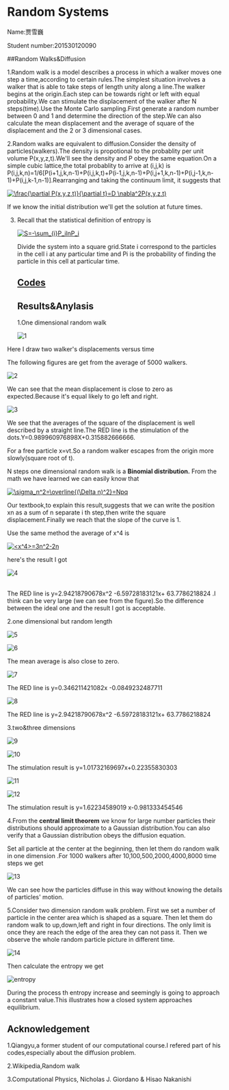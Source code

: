 # Random Systems

Name:贾雪巍  

Student number:201530120090

##Random Walks&Diffusion

1.Random walk is a model describes a process in which a walker moves one step a time,according to certain rules.The simplest situation involves a walker that is able to take steps of length unity along a line.The walker begins at the origin.Each step can be towards right or left with equal probability.We can stimulate the displacement of the walker after N steps(time).Use the Monte Carlo sampling.First generate a random number between 0 and 1 and determine the direction of the step.We can also calculate the mean displacement and the average of square of the displacement and the 2 or 3 dimensional cases.

2.Random walks are equivalent to diffusion.Consider the density of particles(walkers).The density is propotional to the probablity per unit volume P(x,y,z,t).We'll see the density and P obey the same equation.On a simple cubic lattice,the total probablity to arrive at (i,j,k) is P(i,j,k,n)=1/6[P(i+1,j,k,n-1)+P(i,j,k,t)+P(i-1,j,k,n-1)+P(i,j+1,k,n-1)+P(i,j-1,k,n-1)+P(i,j,k-1,n-1)].Rearranging and taking the continuum limit, it suggests that

<a href="http://www.codecogs.com/eqnedit.php?latex=\frac{\partial&space;P(x,y,z,t)}{\partial&space;t}=D&space;\nabla^2P(x,y,z,t)" target="_blank"><img src="http://latex.codecogs.com/gif.latex?\frac{\partial&space;P(x,y,z,t)}{\partial&space;t}=D&space;\nabla^2P(x,y,z,t)" title="\frac{\partial P(x,y,z,t)}{\partial t}=D \nabla^2P(x,y,z,t)" /></a>

If we know the initial distribution we'll get the solution at future times.

3. Recall that the statistical definition of entropy is 

   <a href="http://www.codecogs.com/eqnedit.php?latex=S=-\sum_{i}P_ilnP_i" target="_blank"><img src="http://latex.codecogs.com/gif.latex?S=-\sum_{i}P_ilnP_i" title="S=-\sum_{i}P_ilnP_i" /></a>

   Divide the system into a square grid.State i correspond to the particles in the cell i at any particular time and Pi is the probability of finding the particle in this cell at particular time.

   ## [Codes]()

   ## Results&Anylasis

   1.One dimensional random walk

   ![1](/Users/apple/Desktop/计算物理final/1.png)

Here I draw two walker's displacements versus time

The following figures are get from the average of 5000 walkers.

![2](/Users/apple/Desktop/计算物理final/2.png)

We can see that the mean displacement is close to zero as expected.Because it's equal likely to go left and right.

![3](/Users/apple/Desktop/计算物理final/4.png)

We see that the averages of the square of the displacement is well described by a straight line.The RED line is the stimulation of the dots.Y=0.989960976898X+0.315882666666.

For a free particle x=vt.So a random walker escapes from the origin more slowly(square root of t).

N steps one dimensional random walk is a **Binomial distribution.** From the math we have learned we can easily know that

<a href="http://www.codecogs.com/eqnedit.php?latex=\sigma_n^2=\overline{(\Delta&space;n)^2}=Npq" target="_blank"><img src="http://latex.codecogs.com/gif.latex?\sigma_n^2=\overline{(\Delta&space;n)^2}=Npq" title="\sigma_n^2=\overline{(\Delta n)^2}=Npq" /></a>

Our textbook,to explain this result,suggests that we can write the position xn as a sum of n separate i th step,then write the square displacement.Finally we reach that the slope of the curve is 1.

Use the same method the average of x^4 is

<a href="http://www.codecogs.com/eqnedit.php?latex=<x^4>=3n^2-2n" target="_blank"><img src="http://latex.codecogs.com/gif.latex?<x^4>=3n^2-2n" title="<x^4>=3n^2-2n" /></a>

here's the result I got

![4](/Users/apple/Desktop/计算物理final/4.png)



​			
​		The RED line is y=2.94218790678x^2 -6.59728183121x+ 63.7786218824 .I think <x4> can be very large (we can see from the figure).So the difference between the ideal one and the result I got is acceptable.

2.one dimensional but random length

![5](/Users/apple/Desktop/计算物理final/5.png)

![6](/Users/apple/Desktop/计算物理final/6.png)

The mean average is also close to zero.

![7](/Users/apple/Desktop/计算物理final/7.png)

The RED line is y=0.346211421082x -0.0849232487711

![8](/Users/apple/Desktop/计算物理final/8.png)

The RED line is y=2.94218790678x^2 -6.59728183121x+ 63.7786218824

3.two&three dimensions

![9](/Users/apple/Desktop/计算物理final/9.png)

![10](/Users/apple/Desktop/计算物理final/10.png)

The stimulation result is y=1.01732169697x+0.22355830303

![11](/Users/apple/Desktop/计算物理final/11.png)



![12](/Users/apple/Desktop/计算物理final/12.png)

The stimulation result is y=1.62234589019 x-0.981333454546

4.From the **central limit theorem** we know for large number particles their distributions should approximate to a Gaussian distribution.You can also verify that a Gaussian distribution obeys the diffusion equation.

Set all particle at the center at the beginning, then let them do random walk in one dimension .For 1000 walkers after 10,100,500,2000,4000,8000 time steps we get

![13](/Users/apple/Desktop/计算物理final/13.png)

We can see how the particles diffuse in this way without knowing the details of particles' motion.

5.Consider two dimension random walk problem. First we set a number of particle in the center area which is shaped as a square. Then let them do random walk to up,down,left and right in four directions. The only limit is once they are reach the edge of the area they can not pass it. Then we observe the whole random particle picture in different time.

![14](/Users/apple/Desktop/计算物理final/14.png)

Then calculate the entropy we get

![entropy](/Users/apple/Desktop/计算物理final/entropy.png)

During the process th entropy increase and seemingly is going to approach a constant value.This illustrates how a closed system approaches equilibrium.

## Acknowledgement

1.Qiangyu,a former student of our computational course.I refered part of his codes,especially about the diffusion problem.

2.Wikipedia,Random walk

3.Computational Physics, Nicholas J. Giordano & Hisao Nakanishi 